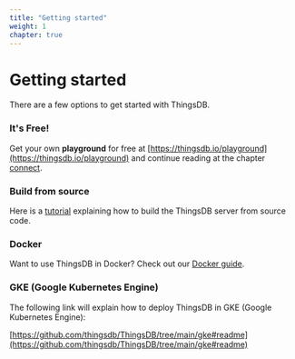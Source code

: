 ```yaml
---
title: "Getting started"
weight: 1
chapter: true
---
```


# Getting started

There are a few options to get started with ThingsDB.

### It's Free!

Get your own **playground** for free at [https://thingsdb.io/playground](https://thingsdb.io/playground) and continue reading at the chapter [connect](../connect).

### Build from source

Here is a [tutorial](./build-from-source) explaining how to build the ThingsDB server from source code.

### Docker

Want to use ThingsDB in Docker? Check out our [Docker guide](./docker).

### GKE (Google Kubernetes Engine)

The following link will explain how to deploy ThingsDB in GKE (Google Kubernetes Engine):

[https://github.com/thingsdb/ThingsDB/tree/main/gke#readme](https://github.com/thingsdb/ThingsDB/tree/main/gke#readme)
